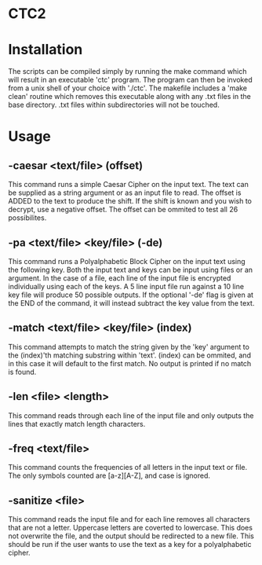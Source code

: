 # CTC2

# Installation
The scripts can be compiled simply by running the make command which will
result in an executable 'ctc' program. The program can then be invoked from
a unix shell of your choice with './ctc'. The makefile includes a 'make clean'
routine which removes this executable along with any .txt files in the base
directory. .txt files within subdirectories will not be touched.

# Usage
## -caesar <text/file> (offset)
This command runs a simple Caesar Cipher on the input text. The text can
be supplied as a string argument or as an input file to read. The offset
is ADDED to the text to produce the shift. If the shift is known and you
wish to decrypt, use a negative offset. The offset can be ommited to test
all 26 possibilites.

## -pa <text/file> <key/file> (-de)
This command runs a Polyalphabetic Block Cipher on the input text using the
following key. Both the input text and keys can be input using files or an
argument. In the case of a file, each line of the input file is encrypted 
individually using each of the keys. A 5 line input file run against a 10
line key file will produce 50 possible outputs. If the optional '-de' flag
is given at the END of the command, it will instead subtract the key value
from the text.

## -match <text/file> <key/file> (index)
This command attempts to match the string given by the 'key' argument to
the (index)'th matching substring within 'text'. (index) can be ommited, and
in this case it will default to the first match. No output is printed if no
match is found.

## -len \<file\> \<length\>
This command reads through each line of the input file and only outputs the
lines that exactly match length characters.

## -freq <text/file>
This command counts the frequencies of all letters in the input text or file.
The only symbols counted are [a-z][A-Z], and case is ignored.

## -sanitize \<file\>
This command reads the input file and for each line removes all characters
that are not a letter. Uppercase letters are coverted to lowercase. This does
not overwrite the file, and the output should be redirected to a new file.
This should be run if the user wants to use the text as a key for a
polyalphabetic cipher.

